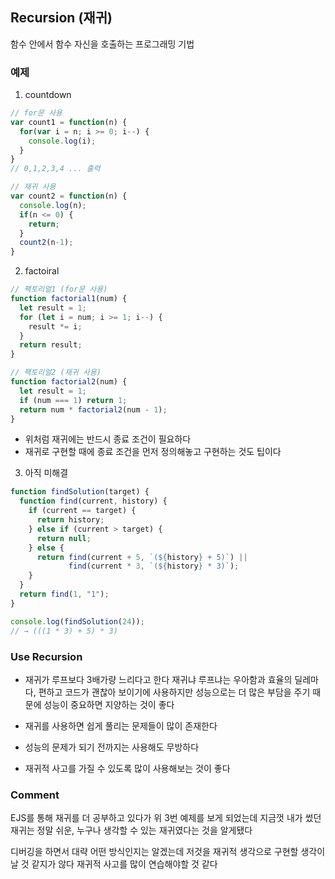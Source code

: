 ## Recursion (재귀)

함수 안에서 함수 자신을 호출하는 프로그래밍 기법  

###  예제
1. countdown
```js
// for문 사용
var count1 = function(n) {
  for(var i = n; i >= 0; i--) {
    console.log(i);
  }
}
// 0,1,2,3,4 ... 출력

// 재귀 사용
var count2 = function(n) {
  console.log(n);
  if(n <= 0) {
    return;
  }
  count2(n-1);
}
```
2. factoiral
```js
// 팩토리얼1 (for문 사용)
function factorial1(num) {
  let result = 1;
  for (let i = num; i >= 1; i--) {
    result *= i;
  }
  return result;
}

// 팩토리얼2 (재귀 사용)
function factorial2(num) {
  let result = 1;
  if (num === 1) return 1;
  return num * factorial2(num - 1);
}
```
- 위처럼 재귀에는 반드시 종료 조건이 필요하다
- 재귀로 구현할 때에 종료 조건을 먼저 정의해놓고 구현하는 것도 팁이다

3. 아직 미해결

```js
function findSolution(target) {
  function find(current, history) {
    if (current == target) {
      return history;
    } else if (current > target) {
      return null;
    } else {
      return find(current + 5, `(${history} + 5)`) ||
             find(current * 3, `(${history} * 3)`);
    }
  }
  return find(1, "1");
}

console.log(findSolution(24));
// → (((1 * 3) + 5) * 3)
```

### Use Recursion

- 재귀가 루프보다 3배가량 느리다고 한다 재귀냐 루프냐는 우아함과 효율의 딜레마다, 편하고 코드가 괜찮아 보이기에 사용하지만 성능으로는  더 많은 부담을 주기 때문에 성능이 중요하면 지양하는 것이 좋다

- 재귀를 사용하면 쉽게 풀리는 문제들이 많이 존재한다  
- 성능의 문제가 되기 전까지는 사용해도 무방하다  
- 재귀적 사고를 가질 수 있도록 많이 사용해보는 것이 좋다
  

### Comment

EJS를 통해 재귀를 더 공부하고 있다가 위 3번 예제를 보게 되었는데 지금껏 내가 썼던 재귀는 정말 쉬운, 누구나 생각할 수 있는 재귀였다는 것을 알게됐다

디버깅을 하면서 대략 어떤 방식인지는 알겠는데 저것을 재귀적 생각으로 구현할 생각이 날 것 같지가 않다 재귀적 사고를 많이 연습해야할 것 같다

